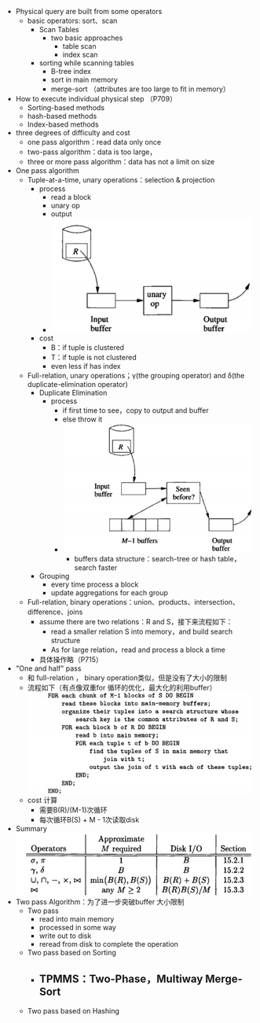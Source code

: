 - Physical query are built from some operators
	- basic operators: sort、scan
		- Scan Tables
			- two basic approaches
				- table scan
				- index scan
		- sorting while scanning tables
			- B-tree index
			- sort in main memory
			- merge-sort （attributes are too large to fit in memory）
- How to execute individual physical step （P709）
	- Sorting-based methods
	- hash-based methods
	- Index-based methods
- three degrees of difficulty and cost
	- one pass algorithm：read data only once
	- two-pass algorithm：data is too large，
	- three or more pass algorithm：data has not a limit on size
- One pass algorithm
	- Tuple-at-a-time, unary operations：selection & projection
		- process
			- read a block
			- unary op
			- output
			- ![image.jpg](../assets/6072a9e8-9cc9-4109-914b-5b0839ebf7c2-1115003.jpg)
		- cost
			- B：if tuple is clustered
			- T：if tuple is not clustered
			- even less if has index
	- Full-relation, unary operations；γ(the grouping operator) and δ(the duplicate-elimination operator)
		- Duplicate Elimination
			- process
				- if first time to see，copy to output and buffer
				- else throw it
				- ![image.jpg](../assets/ca4feedf-ad58-4d87-a21c-8b3d8abfe779-1115003.jpg)
					- buffers data structure：search-tree or hash table，search faster
		- Grouping
			- every time process a block
			- update aggregations for each group
	- Full-relation, binary operations：union、products、intersection、difference、joins
		- assume there are two relations：R and S，接下来流程如下：
			- read a smaller relation S into memory，and build search structure
			- As for large relation，read and process a block a time
		- 具体操作略（P715）
- "One and half" pass
	- 和 full-relation ， binary operation类似，但是没有了大小的限制
	- 流程如下（有点像双重for 循环的优化，最大化的利用buffer） ![image.jpg](../assets/487445d4-b75b-4d0a-bcfc-a43b989bc8d0-1115003.jpg)
	- cost 计算
		- 需要B(R)/(M-1)次循环
		- 每次循环B(S) + M - 1次读取disk
- Summary ![image.jpg](../assets/d5a76638-75d1-4cf5-b0c1-0995d192f517-1115003.jpg)
- Two pass Algorithm：为了进一步突破buffer 大小限制
	- Two pass
		- read into main memory
		- processed in some way
		- write out to disk
		- reread from disk to complete the operation
	- Two pass based on Sorting
		- TPMMS：Two-Phase，Multiway Merge-Sort
			-
	- Two pass based on Hashing